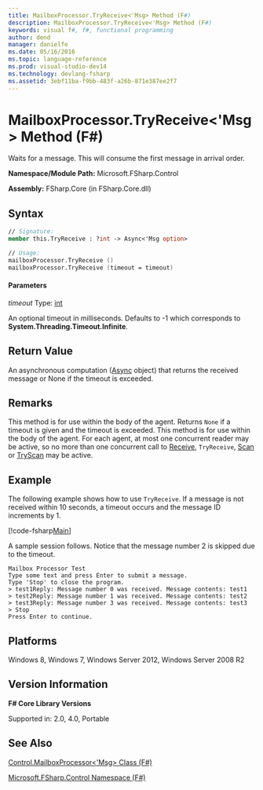 ```yaml
---
title: MailboxProcessor.TryReceive<'Msg> Method (F#)
description: MailboxProcessor.TryReceive<'Msg> Method (F#)
keywords: visual f#, f#, functional programming
author: dend
manager: danielfe
ms.date: 05/16/2016
ms.topic: language-reference
ms.prod: visual-studio-dev14
ms.technology: devlang-fsharp
ms.assetid: 3ebf11ba-f9bb-483f-a26b-871e387ee2f7 
---
```


# MailboxProcessor.TryReceive<'Msg> Method (F#)

Waits for a message. This will consume the first message in arrival order.

**Namespace/Module Path:** Microsoft.FSharp.Control

**Assembly:** FSharp.Core (in FSharp.Core.dll)


## Syntax

```fsharp
// Signature:
member this.TryReceive : ?int -> Async<'Msg option>

// Usage:
mailboxProcessor.TryReceive ()
mailboxProcessor.TryReceive (timeout = timeout)
```

#### Parameters
*timeout*
Type: [int](https://msdn.microsoft.com/library/025d5455-3622-4ea5-9573-3ecbd4ee1375)


An optional timeout in milliseconds. Defaults to -1 which corresponds to **System.Threading.Timeout.Infinite**.

## Return Value

An asynchronous computation ([Async](https://msdn.microsoft.com/library/03eb4d12-a01a-4565-a077-5e83f17cf6f7) object) that returns the received message or None if the timeout is exceeded.

## Remarks
This method is for use within the body of the agent. Returns `None` if a timeout is given and the timeout is exceeded. This method is for use within the body of the agent. For each agent, at most one concurrent reader may be active, so no more than one concurrent call to [Receive](https://msdn.microsoft.com/library/46a1d8e6-3906-45c2-9722-0ddab574cc6a), `TryReceive`, [Scan](https://msdn.microsoft.com/library/e86368a3-4f97-4b51-a487-4c6b5456fcbe) or [TryScan](https://msdn.microsoft.com/library/05aa6c91-fe9f-4830-a2d7-6dfa5a2ab376) may be active.

## Example

The following example shows how to use `TryReceive`. If a message is not received within 10 seconds, a timeout occurs and the message ID increments by 1.

[!code-fsharp[Main](../../../samples/snippets/fsmailboxprocessor/snippet18.fs)]

A sample session follows. Notice that the message number 2 is skipped due to the timeout.

```
Mailbox Processor Test
Type some text and press Enter to submit a message.
Type 'Stop' to close the program.
> test1Reply: Message number 0 was received. Message contents: test1
> test2Reply: Message number 1 was received. Message contents: test2
> test3Reply: Message number 3 was received. Message contents: test3
> Stop
Press Enter to continue.
```

## Platforms
Windows 8, Windows 7, Windows Server 2012, Windows Server 2008 R2


## Version Information
**F# Core Library Versions**

Supported in: 2.0, 4.0, Portable

## See Also
[Control.MailboxProcessor&#60;'Msg&#62; Class &#40;F&#35;&#41;](Control.MailboxProcessor%5B%27Msg%5D-Class-%5BFSharp%5D.md)

[Microsoft.FSharp.Control Namespace &#40;F&#35;&#41;](Microsoft.FSharp.Control-Namespace-%5BFSharp%5D.md)